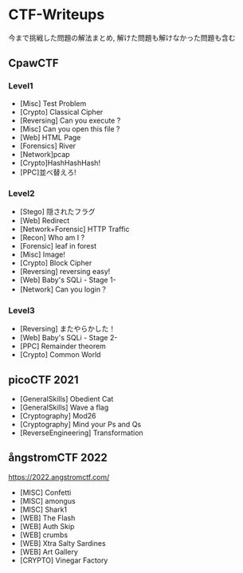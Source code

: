 # CTF-Writeups
今まで挑戦した問題の解法まとめ, 解けた問題も解けなかった問題も含む


## CpawCTF

### Level1
* [Misc] Test Problem
* [Crypto] Classical Cipher
* [Reversing] Can you execute ?
* [Misc] Can you open this file ?
* [Web] HTML Page
* [Forensics] River
* [Network]pcap
* [Crypto]HashHashHash!
* [PPC]並べ替えろ!
### Level2
* [Stego] 隠されたフラグ
* [Web] Redirect
* [Network+Forensic] HTTP Traffic
* [Recon] Who am I ?
* [Forensic] leaf in forest
* [Misc] Image!
* [Crypto] Block Cipher
* [Reversing] reversing easy!
* [Web] Baby's SQLi - Stage 1-
* [Network] Can you login？
### Level3
* [Reversing] またやらかした！
* [Web] Baby's SQLi - Stage 2-
* [PPC] Remainder theorem
* [Crypto] Common World
## picoCTF 2021
* [GeneralSkills] Obedient Cat
* [GeneralSkills] Wave a flag
* [Cryptography] Mod26
* [Cryptography] Mind your Ps and Qs
* [ReverseEngineering] Transformation


## ångstromCTF 2022
https://2022.angstromctf.com/
* [MISC] Confetti
* [MISC] amongus
* [MISC] Shark1
* [WEB] The Flash
* [WEB] Auth Skip
* [WEB] crumbs
* [WEB] Xtra Salty Sardines
* [WEB] Art Gallery
* [CRYPTO] Vinegar Factory

